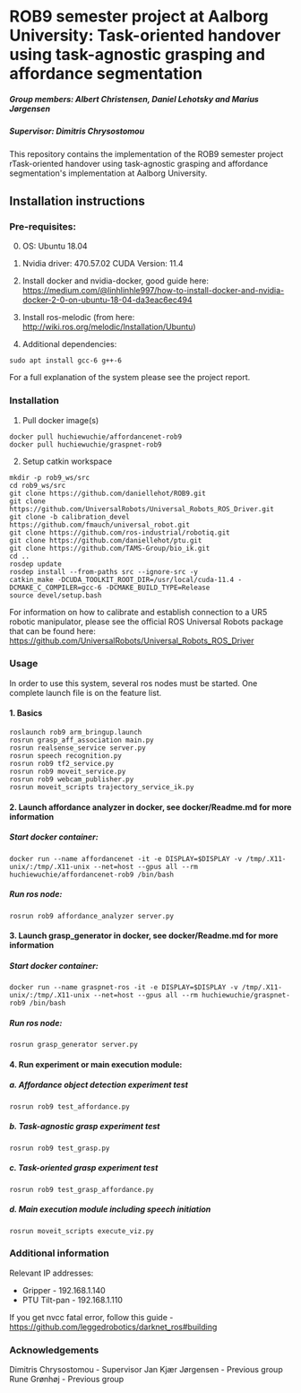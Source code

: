 # ROB9 semester project at Aalborg University: Task-oriented handover using task-agnostic grasping and affordance segmentation
##### Group members: Albert Christensen, Daniel Lehotsky and Marius Jørgensen
##### Supervisor: Dimitris Chrysostomou

This repository contains the implementation of the ROB9 semester project rTask-oriented handover using task-agnostic grasping and affordance segmentation's implementation at Aalborg University.

## Installation instructions

### Pre-requisites:

0. OS: Ubuntu 18.04

1. Nvidia driver: 470.57.02
	 CUDA Version:  11.4

2. Install docker and nvidia-docker, good guide here: https://medium.com/@linhlinhle997/how-to-install-docker-and-nvidia-docker-2-0-on-ubuntu-18-04-da3eac6ec494

3. Install ros-melodic (from here: http://wiki.ros.org/melodic/Installation/Ubuntu)

4. Additional dependencies:
```
sudo apt install gcc-6 g++-6
```

For a full explanation of the system please see the project report.


### Installation

1. Pull docker image(s)
```
docker pull huchiewuchie/affordancenet-rob9
docker pull huchiewuchie/graspnet-rob9
```

2. Setup catkin workspace
```
mkdir -p rob9_ws/src
cd rob9_ws/src
git clone https://github.com/daniellehot/ROB9.git
git clone https://github.com/UniversalRobots/Universal_Robots_ROS_Driver.git
git clone -b calibration_devel https://github.com/fmauch/universal_robot.git
git clone https://github.com/ros-industrial/robotiq.git
git clone https://github.com/daniellehot/ptu.git
git clone https://github.com/TAMS-Group/bio_ik.git
cd ..
rosdep update
rosdep install --from-paths src --ignore-src -y
catkin_make -DCUDA_TOOLKIT_ROOT_DIR=/usr/local/cuda-11.4 -DCMAKE_C_COMPILER=gcc-6 -DCMAKE_BUILD_TYPE=Release
source devel/setup.bash
```
For information on how to calibrate and establish connection to a UR5 robotic manipulator, please see the official ROS Universal Robots package that can be found here: https://github.com/UniversalRobots/Universal_Robots_ROS_Driver

### Usage

In order to use this system, several ros nodes must be started. One complete launch file is on the feature list.

#### 1. Basics
```
roslaunch rob9 arm_bringup.launch
rosrun grasp_aff_association main.py
rosrun realsense_service server.py
rosrun speech recognition.py
rosrun rob9 tf2_service.py
rosrun rob9 moveit_service.py
rosrun rob9 webcam_publisher.py
rosrun moveit_scripts trajectory_service_ik.py
```

#### 2. Launch affordance analyzer in docker, see docker/Readme.md for more information

##### Start docker container:
```
docker run --name affordancenet -it -e DISPLAY=$DISPLAY -v /tmp/.X11-unix/:/tmp/.X11-unix --net=host --gpus all --rm huchiewuchie/affordancenet-rob9 /bin/bash
```

##### Run ros node:
```
rosrun rob9 affordance_analyzer server.py
```


#### 3. Launch grasp_generator in docker, see docker/Readme.md for more information

##### Start docker container:
```
docker run --name graspnet-ros -it -e DISPLAY=$DISPLAY -v /tmp/.X11-unix/:/tmp/.X11-unix --net=host --gpus all --rm huchiewuchie/graspnet-rob9 /bin/bash
```

##### Run ros node:
```
rosrun grasp_generator server.py
```

#### 4. Run experiment or main execution module:

##### a. Affordance object detection experiment test
```
rosrun rob9 test_affordance.py
```

##### b. Task-agnostic grasp experiment test
```
rosrun rob9 test_grasp.py
```

##### c. Task-oriented grasp experiment test
```
rosrun rob9 test_grasp_affordance.py
```

##### d. Main execution module including speech initiation
```
rosrun moveit_scripts execute_viz.py
```

### Additional information
Relevant IP addresses:
- Gripper - 192.168.1.140
- PTU Tilt-pan - 192.168.1.110

If you get nvcc fatal error, follow this guide - https://github.com/leggedrobotics/darknet_ros#building

### Acknowledgements

Dimitris Chrysostomou - Supervisor
Jan Kjær Jørgensen - Previous group
Rune Grønhøj - Previous group
